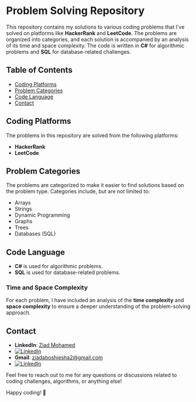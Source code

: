 # Problem Solving Repository

This repository contains my solutions to various coding problems that I've solved on platforms like **HackerRank** and **LeetCode**. The problems are organized into categories, and each solution is accompanied by an analysis of its time and space complexity. The code is written in **C#** for algorithmic problems and **SQL** for database-related challenges.

## Table of Contents

- [Coding Platforms](#coding-platforms)
- [Problem Categories](#problem-categories)
- [Code Language](#code-language)
- [Contact](#contact)

## Coding Platforms

The problems in this repository are solved from the following platforms:

- **HackerRank**
- **LeetCode**

## Problem Categories

The problems are categorized to make it easier to find solutions based on the problem type. Categories include, but are not limited to:

- Arrays
- Strings
- Dynamic Programming
- Graphs
- Trees
- Databases (SQL)

## Code Language

- **C#** is used for algorithmic problems.
- **SQL** is used for database-related problems.

### Time and Space Complexity

For each problem, I have included an analysis of the **time complexity** and **space complexity** to ensure a deeper understanding of the problem-solving approach.


## Contact

- **LinkedIn**: [Ziad Mohamed](https://www.linkedin.com/in/ziad-mohamed-029b69281/)
- [![LinkedIn](https://img.icons8.com/color/48/000000/linkedin.png)](https://www.linkedin.com/in/ziad-mohamed-029b69281/)
- **Gmail**: ziadaboshiesha2@gmail.com
- [![LinkedIn](https://img.icons8.com/color/48/000000/gmail.png)](mailto:ziadaboshiesha2@gmail.com)



Feel free to reach out to me for any questions or discussions related to coding challenges, algorithms, or anything else!



  


Happy coding! 🚀


